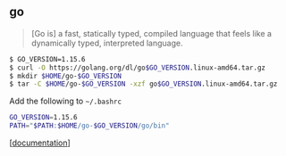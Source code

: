 ## go

> [Go is] a fast, statically typed, compiled language that feels like a dynamically typed, interpreted language.

```bash
$ GO_VERSION=1.15.6
$ curl -O https://golang.org/dl/go$GO_VERSION.linux-amd64.tar.gz
$ mkdir $HOME/go-$GO_VERSION
$ tar -C $HOME/go-$GO_VERSION -xzf go$GO_VERSION.linux-amd64.tar.gz
```

Add the following to `~/.bashrc`

```bash
GO_VERSION=1.15.6
PATH="$PATH:$HOME/go-$GO_VERSION/go/bin"
```

[[documentation](https://golang.org/doc/)]
